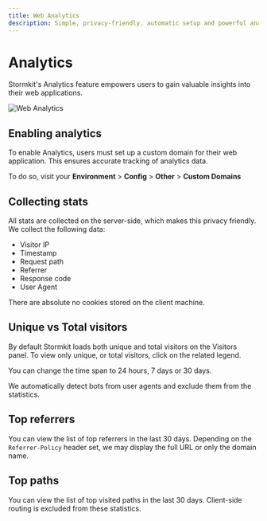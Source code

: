 ```yaml
---
title: Web Analytics
description: Simple, privacy-friendly, automatic setup and powerful analytics for web teams.
---
```


# Analytics

Stormkit's Analytics feature empowers users to gain valuable insights into their web applications.

<div class="img-wrapper"> 
  <picture>
    <source media="(max-width: 1200px)" srcset="/assets/docs/features/analytics.png?size=600" />
    <img src="/assets/docs/features/analytics.png" alt="Web Analytics" />
  </picture>
</div>

## Enabling analytics

To enable Analytics, users must set up a custom domain for their web application. This ensures accurate tracking of analytics data.

To do so, visit your **Environment** > **Config** > **Other** > **Custom Domains**

## Collecting stats

All stats are collected on the server-side, which makes this privacy friendly. We collect the following data:

- Visitor IP
- Timestamp
- Request path
- Referrer
- Response code
- User Agent

There are absolute no cookies stored on the client machine.

## Unique vs Total visitors

By default Stormkit loads both unique and total visitors on the Visitors panel. To view only unique, or total visitors, click on the related legend.

You can change the time span to 24 hours, 7 days or 30 days.

We automatically detect bots from user agents and exclude them from the statistics.

## Top referrers

You can view the list of top referrers in the last 30 days. Depending on the `Referrer-Policy` header set,
we may display the full URL or only the domain name.

## Top paths

You can view the list of top visited paths in the last 30 days. Client-side routing is excluded from these
statistics.
